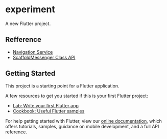 # experiment

A new Flutter project.

## Refference

- [Navigation Service](https://github.com/FilledStacks/flutter-tutorials/tree/master/025-navigation-service)
- [ScaffoldMessenger Class API](https://api.flutter.dev/flutter/material/ScaffoldMessenger-class.html)

## Getting Started

This project is a starting point for a Flutter application.

A few resources to get you started if this is your first Flutter project:

- [Lab: Write your first Flutter app](https://flutter.dev/docs/get-started/codelab)
- [Cookbook: Useful Flutter samples](https://flutter.dev/docs/cookbook)

For help getting started with Flutter, view our
[online documentation](https://flutter.dev/docs), which offers tutorials,
samples, guidance on mobile development, and a full API reference.
